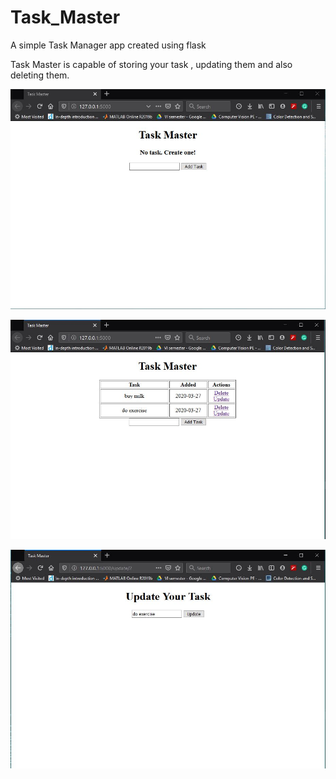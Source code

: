 # Task_Master
A simple Task Manager app created using flask

Task Master is capable of storing your task , updating them and also deleting them.

![Home Page](https://github.com/Harsh1347/Task_Master/blob/master/images/home_page.JPG)

![Home Page with tasks](https://github.com/Harsh1347/Task_Master/blob/master/images/home_page_with_data.JPG)

![Update Page](https://github.com/Harsh1347/Task_Master/blob/master/images/update_page.JPG)
